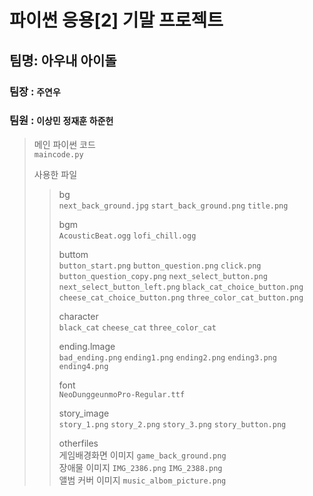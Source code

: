 # 파이썬 응용[2] 기말 프로젝트

## 팀명: 아우내 아이돌

### 팀장 : `주연우` 
### 팀원 : `이상민` `정재훈` `하준헌`


> 메인 파이썬 코드  
> `maincode.py`  
>   
> 사용한 파일
>   >bg  
>   >`next_back_ground.jpg` `start_back_ground.png` `title.png`
>   >
>   >bgm  
>   >`AcousticBeat.ogg` `lofi_chill.ogg`
>   >
>   >buttom  
>   >`button_start.png` `button_question.png` `click.png` `button_question_copy.png` `next_select_button.png` `next_select_button_left.png`
>   >`black_cat_choice_button.png` `cheese_cat_choice_button.png` `three_color_cat_button.png`
>   >
>   >character  
>   >`black_cat` `cheese_cat` `three_color_cat`
>   >
>   >ending.lmage  
>   >`bad_ending.png` `ending1.png` `ending2.png` `ending3.png` `ending4.png`
>   >
>   >font  
>   >`NeoDunggeunmoPro-Regular.ttf`
>   >
>   >story_image  
>   >`story_1.png` `story_2.png` `story_3.png` `story_button.png`
>   >
>   >otherfiles  
>   >게임배경화면 이미지 `game_back_ground.png`  
>   >장애물 이미지 `IMG_2386.png` `IMG_2388.png`  
>   >앨범 커버 이미지 `music_albom_picture.png`
